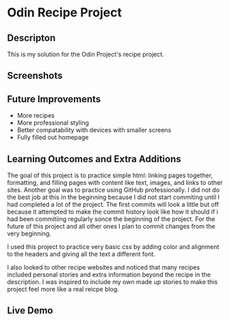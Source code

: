 # Odin Recipe Project

## Descripton
This is my solution for the Odin Project's recipe project.

## Screenshots

## Future Improvements
- More recipes
- More professional styling
- Better compatability with devices with smaller screens
- Fully filled out homepage

## Learning Outcomes and Extra Additions
The goal of this project is to practice simple html: linking pages together, formatting, and filling pages with content like text, images, and links to other sites. Another goal was to practice using GitHub professionally. I did not do the best job at this in the beginning because I did not start commiting until I had completed a lot of the project. The first commits will look a little but off because it attempted to make the commit history look like how it should if i had been commitiing regularly sonce the beginning of the project. For the future of this project and all other ones I plan to commit changes from the very beginning.

I used this project to practice very basic css by adding color and alignment to the headers and giving all the text a different font.

I also looked to other recipe websites and noticed that many recipes included personal stories and extra information beyond the recipe in the description. I was inspired to include my own made up stories to make this project feel more like a real reicpe blog.
## Live Demo
